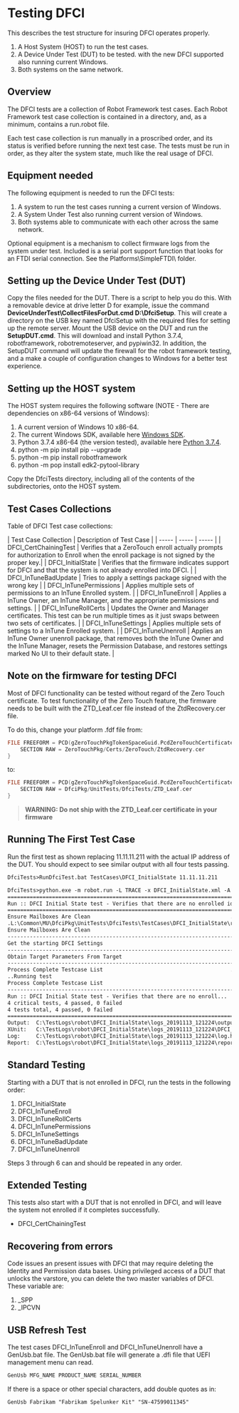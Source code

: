 # Testing DFCI

This describes the test structure for insuring DFCI operates properly.

1. A Host System (HOST) to run the test cases.
2. A Device Under Test (DUT) to be tested. with the new DFCI supported also running current Windows.
3. Both systems on the same network.

## Overview

The DFCI tests are a collection of Robot Framework test cases.
Each Robot Framework test case collection is contained in a directory, and, as a minimum, contains a run.robot file.

Each test case collection is run manually in a proscribed order, and its status is verified before running the next test case.
The tests must be run in order, as they alter the system state, much like the real usage of DFCI.

## Equipment needed

The following equipment is needed to run the DFCI tests:

1. A system to run the test cases running a current version of Windows.
2. A System Under Test also running current version of Windows.
3. Both systems able to communicate with each other across the same network.

Optional equipment is a mechanism to collect firmware logs from the system under test.
Included is a serial port support function that looks for an FTDI serial connection.
See the Platforms\SimpleFTDI\ folder.

## Setting up the Device Under Test (DUT)

Copy the files needed for the DUT.
There is a script to help you do this.
With a removable device at drive letter D for example, issue the command **DeviceUnderTest\CollectFilesForDut.cmd D:\DfciSetup**.
This will create a directory on the USB key named DfciSetup with the required files for setting up the remote server.
Mount the USB device on the DUT and run the **SetupDUT.cmd**.
This will download and install Python 3.7.4, robotframework, robotremoteserver, and pypiwin32.
In addition, the SetupDUT command will update the firewall for the robot framework testing, and a make a couple of configuration changes to Windows for a better test experience.

## Setting up the HOST system

The HOST system requires the following software (NOTE - There are dependencies on x86-64 versions of Windows):

1. A current version of Windows 10 x86-64.
2. The current Windows SDK, available here [Windows SDK](https://developer.microsoft.com/en-us/windows/downloads/windows-10-sdk).
3. Python 3.7.4 x86-64 (the version tested), available here [Python 3.7.4](https://www.python.org/downloads/release/python-374/).
4. python -m pip install pip --upgrade
5. python -m pip install robotframework
6. python -m pop install edk2-pytool-library

Copy the DfciTests directory, including all of the contents of the subdirectories, onto the HOST system.

## Test Cases Collections

Table of DFCI Test case collections:

| Test Case Collection | Description of Test Case |
| ----- | ----- | ----- |
| DFCI_CertChainingTest | Verifies that a ZeroTouch enroll actually prompts for authorization to Enroll when the enroll package is not signed by the proper key.|
| DFCI_InitialState | Verifies that the firmware indicates support for DFCI and that the system is not already enrolled into DFCI. |
| DFCI_InTuneBadUpdate | Tries to apply a settings package signed with the wrong key |
| DFCI_InTunePermissions | Applies multiple sets of permissions to an InTune Enrolled system. |
| DFCI_InTuneEnroll | Applies a InTune Owner, an InTune Manager, and the appropriate permissions and settings. |
| DFCI_InTuneRollCerts | Updates the Owner and Manager certificates. This test can be run multiple times as it just swaps between two sets of certificates. |
| DFCI_InTuneSettings | Applies multiple sets of settings to a InTune Enrolled system. |
| DFCI_InTuneUnenroll | Applies an InTune Owner unenroll package, that removes both the InTune Owner and the InTune Manager, resets the Permission Database, and restores settings marked No UI to their default state. |

## Note on the firmware for testing DFCI

Most of DFCI functionality can be tested without regard of the Zero Touch certificate.
To test functionality of the Zero Touch feature, the firmware needs to be built with the ZTD_Leaf.cer file instead of the ZtdRecovery.cer file.

To do this, change your platform .fdf file from:

```c
FILE FREEFORM = PCD(gZeroTouchPkgTokenSpaceGuid.PcdZeroTouchCertificateFile) {
    SECTION RAW = ZeroTouchPkg/Certs/ZeroTouch/ZtdRecovery.cer
}
```

to:

```c
FILE FREEFORM = PCD(gZeroTouchPkgTokenSpaceGuid.PcdZeroTouchCertificateFile) {
    SECTION RAW = DfciPkg/UnitTests/DfciTests/ZTD_Leaf.cer
}
```

> **WARNING: Do not ship with the ZTD_Leaf.cer certificate in your firmware**

## Running The First Test Case

Run the first test as shown replacing 11.11.11.211 with the actual IP address of the DUT.
You should expect to see similar output with all four tests passing.

<!-- spellchecker: disable -->
<!-- This omits the below code block from cspell checking -->
```txt
DfciTests>RunDfciTest.bat TestCases\DFCI_InitialState 11.11.11.211

DfciTests>python.exe -m robot.run -L TRACE -x DFCI_InitialState.xml -A Platforms\SimpleFTDI\Args.txt -v IP_OF_DUT:11.11.11.211 -v TEST_OUTPUT_BASE:C:\TestLogs\robot\DFCI_InitialState\logs_20191113_121224 -d C:\TestLogs\robot\DFCI_InitialState\logs_20191113_121224 TestCases\DFCI_InitialState\run.robot
==============================================================================
Run :: DFCI Initial State test - Verifies that there are no enrolled identi...
==============================================================================
Ensure Mailboxes Are Clean                                            ..
.L:\Common\MU\DfciPkg\UnitTests\DfciTests\TestCases\DFCI_InitialState\run.robot
Ensure Mailboxes Are Clean                                            | PASS |
------------------------------------------------------------------------------
Get the starting DFCI Settings                                        | PASS |
------------------------------------------------------------------------------
Obtain Target Parameters From Target                                  | PASS |
------------------------------------------------------------------------------
Process Complete Testcase List                                        ..Initializing testcases
..Running test
Process Complete Testcase List                                        | PASS |
------------------------------------------------------------------------------
Run :: DFCI Initial State test - Verifies that there are no enroll... | PASS |
4 critical tests, 4 passed, 0 failed
4 tests total, 4 passed, 0 failed
==============================================================================
Output:  C:\TestLogs\robot\DFCI_InitialState\logs_20191113_121224\output.xml
XUnit:   C:\TestLogs\robot\DFCI_InitialState\logs_20191113_121224\DFCI_InitialState.xml
Log:     C:\TestLogs\robot\DFCI_InitialState\logs_20191113_121224\log.html
Report:  C:\TestLogs\robot\DFCI_InitialState\logs_20191113_121224\report.html
```
<!-- spellchecker: enable -->

## Standard Testing

Starting with a DUT that is not enrolled in DFCI, run the tests in the following order:

1. DFCI_InitialState
2. DFCI_InTuneEnroll
3. DFCI_InTuneRollCerts
4. DFCI_InTunePermissions
5. DFCI_InTuneSettings
6. DFCI_InTuneBadUpdate
7. DFCI_InTuneUnenroll

Steps 3 through 6 can and should be repeated in any order.

## Extended Testing

This tests also start with a DUT that is not enrolled in DFCI, and will leave the system not enrolled if it completes successfully.

- DFCI_CertChainingTest

## Recovering from errors

Code issues an present issues with DFCI that may require deleting the Identity and Permission data bases. Using privileged access of a DUT that unlocks the varstore, you can delete the two master variables of DFCI. These variable are:

1. \_SPP
2. \_IPCVN

## USB Refresh Test

The test cases DFCI_InTuneEnroll and DFCI_InTuneUnenroll have a GenUsb.bat file.
The GenUsb.bat file will generate a .dfi file that UEFI management menu can read.

```txt
GenUsb MFG_NAME PRODUCT_NAME SERIAL_NUMBER
```

If there is a space or other special characters, add double quotes as in:

```txt
GenUsb Fabrikam "Fabrikam Spelunker Kit" "SN-47599011345"
```
